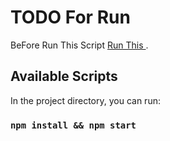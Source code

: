 # TODO For Run

BeFore Run This Script  [Run This ](https://github.com/daniyal1396m/BackEndPHPFrameWork/tree/master).

## Available Scripts

In the project directory, you can run:

### `npm install && npm start `
